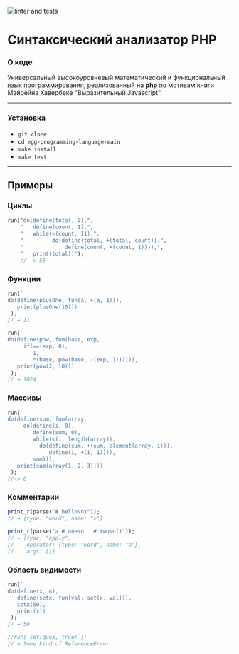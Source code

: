![linter and tests](https://github.com/yulia633/egg-programming-language/workflows/linter%20and%20tests/badge.svg)

# Cинтаксический анализатор PHP

### О коде

Универсальный высокоуровневый математический и функциональный язык программирования,
реализованный на **php** по мотивам книги Майрейна Хавербеке "Выразительный Javascript".

---

### Установка

* `git clone`
* `cd egg-programming-language-main`
* `make install`
* `make test`

---

## Примеры

### Циклы
```php
run("do(define(total, 0),",
    "   define(count, 1),",
    "   while(<(count, 11),",
    "         do(define(total, +(total, count)),",
    "             define(count, +(count, 1)))),",
    "   print(total))");
	// -> 55
```

### Функции
```php
run(`
do(define(plusOne, fun(a, +(a, 1))),
   print(plusOne(10)))
`);
// → 11
```

```php
run(`
do(define(pow, fun(base, exp,
     if(==(exp, 0),
        1,
        *(base, pow(base, -(exp, 1)))))),
   print(pow(2, 10)))
`);
// → 1024
```

### Массивы
```php
run(`
do(define(sum, fun(array,
     do(define(i, 0),
        define(sum, 0),
        while(<(i, length(array)),
          do(define(sum, +(sum, element(array, i))),
             define(i, +(i, 1)))),
        sum))),
   print(sum(array(1, 2, 3))))
`);
//-> 6
```

### Комментарии
```php
print_r(parse("# hello\nx"));
// → {type: "word", name: "x"}

print_r(parse("a # one\n   # two\n()"));
// → {type: "apply",
//    operator: {type: "word", name: "a"},
//    args: []}
```

### Область видимости
```php
run(`
do(define(x, 4),
   define(setx, fun(val, set(x, val))),
   setx(50),
   print(x))
`);
// → 50

//run(`set(quux, true)`);
// → Some kind of ReferenceError
```

